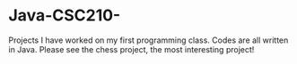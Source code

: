 # Java-CSC210-

Projects I have worked on my first programming class. Codes are all written in Java. 
Please see the chess project, the most interesting project!
